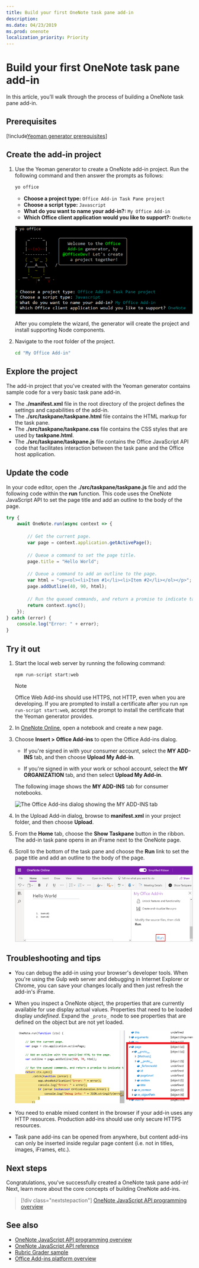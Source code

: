 ```yaml
---
title: Build your first OneNote task pane add-in
description: 
ms.date: 04/23/2019
ms.prod: onenote
localization_priority: Priority
---
```


# Build your first OneNote task pane add-in

In this article, you'll walk through the process of building a OneNote task pane add-in.

## Prerequisites

[!include[Yeoman generator prerequisites](../includes/quickstart-yo-prerequisites.md)]

## Create the add-in project

1. Use the Yeoman generator to create a OneNote add-in project. Run the following command and then answer the prompts as follows:

    ```bash
    yo office
    ```

    - **Choose a project type:** `Office Add-in Task Pane project`
    - **Choose a script type:** `Javascript`
    - **What do you want to name your add-in?:** `My Office Add-in`
    - **Which Office client application would you like to support?:** `OneNote`

    ![A screenshot of the prompts and answers for the Yeoman generator](../images/yo-office-onenote.png)
    
    After you complete the wizard, the generator will create the project and install supporting Node components.
	
2. Navigate to the root folder of the project.

    ```bash
    cd "My Office Add-in"
    ```

## Explore the project

The add-in project that you've created with the Yeoman generator contains sample code for a very basic task pane add-in. 

- The **./manifest.xml** file in the root directory of the project defines the settings and capabilities of the add-in.
- The **./src/taskpane/taskpane.html** file contains the HTML markup for the task pane.
- The **./src/taskpane/taskpane.css** file contains the CSS styles that are used by **taskpane.html**.
- The **./src/taskpane/taskpane.js** file contains the Office JavaScript API code that facilitates interaction between the task pane and the Office host application.

## Update the code

In your code editor, open the **./src/taskpane/taskpane.js** file and add the following code within the **run** function. This code uses the OneNote JavaScript API to set the page title and add an outline to the body of the page.

```js
try {
    await OneNote.run(async context => {

        // Get the current page.
        var page = context.application.getActivePage();

        // Queue a command to set the page title.
        page.title = "Hello World";

        // Queue a command to add an outline to the page.
        var html = "<p><ol><li>Item #1</li><li>Item #2</li></ol></p>";
        page.addOutline(40, 90, html);

        // Run the queued commands, and return a promise to indicate task completion.
        return context.sync();
    });
} catch (error) {
    console.log("Error: " + error);
}
```

## Try it out

1. Start the local web server by running the following command:

    ```
    npm run-script start:web
    ```

    > [!NOTE]
    > Office Web Add-ins should use HTTPS, not HTTP, even when you are developing. If you are prompted to install a certificate after you run `npm run-script start:web`, accept the prompt to install the certificate that the Yeoman generator provides. 
    
2. In [OneNote Online](https://www.onenote.com/notebooks), open a notebook and create a new page.

3. Choose **Insert > Office Add-ins** to open the Office Add-ins dialog.

    - If you're signed in with your consumer account, select the **MY ADD-INS** tab, and then choose **Upload My Add-in**.

    - If you're signed in with your work or school account, select the **MY ORGANIZATION** tab, and then select **Upload My Add-in**. 

    The following image shows the **MY ADD-INS** tab for consumer notebooks.

    <img alt="The Office Add-ins dialog showing the MY ADD-INS tab" src="../images/onenote-office-add-ins-dialog.png" width="500">

3. In the Upload Add-in dialog, browse to **manifest.xml** in your project folder, and then choose **Upload**. 

4. From the **Home** tab, choose the **Show Taskpane** button in the ribbon. The add-in task pane opens in an iFrame next to the OneNote page.

5. Scroll to the bottom of the task pane and choose the **Run** link to set the page title and add an outline to the body of the page.

    ![The OneNote add-in built from this walkthrough](../images/onenote-first-add-in-4.png)

## Troubleshooting and tips

- You can debug the add-in using your browser's developer tools. When you're using the Gulp web server and debugging in Internet Explorer or Chrome, you can save your changes locally and then just refresh the add-in's iFrame.

- When you inspect a OneNote object, the properties that are currently available for use display actual values. Properties that need to be loaded display *undefined*. Expand the `_proto_` node to see properties that are defined on the object but are not yet loaded.

   ![Unloaded OneNote object in the debugger](../images/onenote-debug.png)

- You need to enable mixed content in the browser if your add-in uses any HTTP resources. Production add-ins should use only secure HTTPS resources.

- Task pane add-ins can be opened from anywhere, but content add-ins can only be inserted inside regular page content (i.e. not in titles, images, iFrames, etc.). 

## Next steps

Congratulations, you've successfully created a OneNote task pane add-in! Next, learn more about the core concepts of building OneNote add-ins.

> [!div class="nextstepaction"]
> [OneNote JavaScript API programming overview](../onenote/onenote-add-ins-programming-overview.md)

## See also

- [OneNote JavaScript API programming overview](../onenote/onenote-add-ins-programming-overview.md)
- [OneNote JavaScript API reference](/office/dev/add-ins/reference/overview/onenote-add-ins-javascript-reference)
- [Rubric Grader sample](https://github.com/OfficeDev/OneNote-Add-in-Rubric-Grader)
- [Office Add-ins platform overview](../overview/office-add-ins.md)

